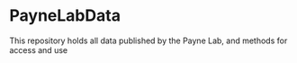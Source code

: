 # PayneLabData
This repository holds all data published by the Payne Lab, and methods for access and use
